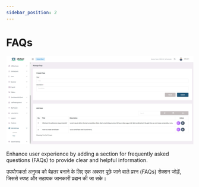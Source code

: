 ```yaml
---
sidebar_position: 2
---
```


# FAQs

![e-School SaaS](../../static/images/schooladmin/faqs.png)

Enhance user experience by adding a section for frequently asked questions (FAQs) to provide clear and helpful information. 

उपयोगकर्ता अनुभव को बेहतर बनाने के लिए एक अक्सर पूछे जाने वाले प्रश्न (FAQs) सेक्शन जोड़ें, जिससे स्पष्ट और सहायक जानकारी प्रदान की जा सके।